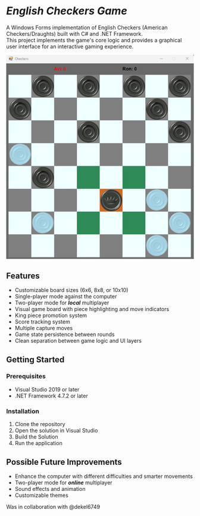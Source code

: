 # ***English Checkers Game***

<p>A Windows Forms implementation of English Checkers (American Checkers/Draughts) built with C# and .NET Framework.<br>
This project implements the game's core logic and provides a graphical user interface for an interactive gaming experience.</p>

![Game Picture](https://github.com/idoberk/CSharpCheckersWindowsUI/blob/main/Game%20Picture.jpg)

## Features

- Customizable board sizes (6x6, 8x8, or 10x10)
- Single-player mode against the computer
- Two-player mode for ***local*** multiplayer
- Visual game board with piece highlighting and move indicators
- King piece promotion system
- Score tracking system
- Multiple capture moves
- Game state persistence between rounds
- Clean separation between game logic and UI layers

## Getting Started

### Prerequisites

- Visual Studio 2019 or later
- .NET Framework 4.7.2 or later

### Installation

1. Clone the repository
2. Open the solution in Visual Studio
3. Build the Solution
4. Run the application

## Possible Future Improvements

- Enhance the computer with different difficulties and smarter movements
- Two-player mode for ***online*** multiplayer
- Sound effects and animation
- Customizable themes


<p>Was in collaboration with @dekel6749</p>
